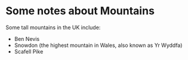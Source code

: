 Some notes about Mountains
==========================

Some tall mountains in the UK include:

* Ben Nevis
* Snowdon (the highest mountain in Wales, also known as Yr Wyddfa)
* Scafell Pike
